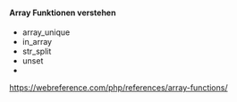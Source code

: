 
#### Array Funktionen verstehen
- array_unique
- in_array
- str_split
- unset
- 





https://webreference.com/php/references/array-functions/